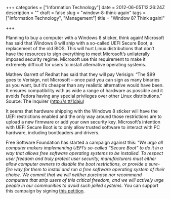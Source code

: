 +++
categories = ["Information Technology"]
date = 2012-06-05T12:26:24Z
description = ""
draft = false
slug = "window-8-think-again"
tags = ["Information Technology", "Management"]
title = "Window 8? Think again!"

+++


Planning to buy a computer with a Windows 8 sticker, think again! Microsoft has said that Windows 8 will ship with a so-called UEFI Secure Boot, a replacement of the old BIOS. This will hurt Linux distributions that don’t have the resources to sign everything to meet Microsoft’s unilaterally imposed security regime. Microsoft use this requirement to make it extremely difficult for users to install alternative operating systems.

Mathew Garrett of Redhat has said that they will pay Verisign: “The $99 goes to Verisign, not Microsoft – once paid you can sign as many binaries as you want, but it’s cheaper than any realistic alternative would have been. It ensures compatibility with as wide a range of hardware as possible and it avoids Fedora having any special privileges over other Linux distributions.” Source: The Inquirer (http://s.tt/1daju)

It seems that hardware shipping with the Windows 8 sticker will have the UEFI restrictions enabled and the only way around those restrictions are to upload a new firmware or add your own security key. Microsoft’s intention with UEFI Secure Boot is to only allow trusted software to interact with PC hardware, including bootloaders and drivers.

Free Software Foundation has started a campaign against this: “*We urge all computer makers implementing UEFI’s so-called “Secure Boot” to do it in a way that allows free software operating systems to be installed. To respect user freedom and truly protect user security, manufacturers must either allow computer owners to disable the boot restrictions, or provide a sure-fire way for them to install and run a free software operating system of their choice. We commit that we will neither purchase nor recommend computers that strip users of this critical freedom, and we will actively urge people in our communities to avoid such jailed systems.* You can support this campaign by signing [this petition](http://www.fsf.org/campaigns/secure-boot-vs-restricted-boot/statement "petition").

